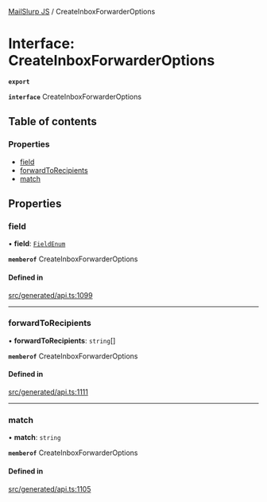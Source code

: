 [MailSlurp JS](../README.md) / CreateInboxForwarderOptions

# Interface: CreateInboxForwarderOptions

**`export`**

**`interface`** CreateInboxForwarderOptions

## Table of contents

### Properties

- [field](CreateInboxForwarderOptions.md#field)
- [forwardToRecipients](CreateInboxForwarderOptions.md#forwardtorecipients)
- [match](CreateInboxForwarderOptions.md#match)

## Properties

### field

• **field**: [`FieldEnum`](../enums/CreateInboxForwarderOptions.FieldEnum.md)

**`memberof`** CreateInboxForwarderOptions

#### Defined in

[src/generated/api.ts:1099](https://github.com/mailslurp/mailslurp-client/blob/6bcf839/src/generated/api.ts#L1099)

___

### forwardToRecipients

• **forwardToRecipients**: `string`[]

**`memberof`** CreateInboxForwarderOptions

#### Defined in

[src/generated/api.ts:1111](https://github.com/mailslurp/mailslurp-client/blob/6bcf839/src/generated/api.ts#L1111)

___

### match

• **match**: `string`

**`memberof`** CreateInboxForwarderOptions

#### Defined in

[src/generated/api.ts:1105](https://github.com/mailslurp/mailslurp-client/blob/6bcf839/src/generated/api.ts#L1105)
